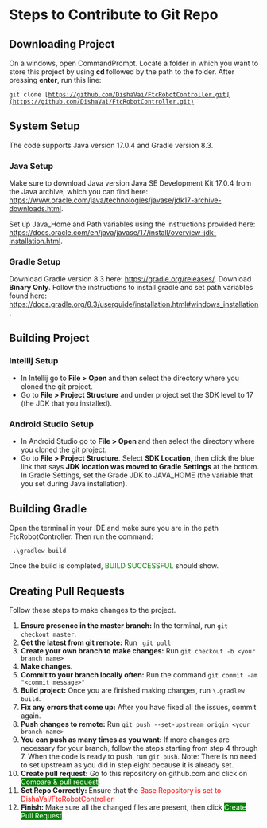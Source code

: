 # Steps to Contribute to Git Repo
## Downloading Project
On a windows, open CommandPrompt. Locate a folder in which you want to store
this project by using <strong> cd </strong> followed by the path to the folder.
After pressing <b> enter</b>, run this line:

<code>git clone [https://github.com/DishaVai/FtcRobotController.git](https://github.com/DishaVai/FtcRobotController.git)</code>

## System Setup
The code supports Java version 17.0.4 and Gradle version 8.3.

### Java Setup
Make sure to download Java version Java SE Development Kit 17.0.4 from the Java
archive, which you can find here: https://www.oracle.com/java/technologies/javase/jdk17-archive-downloads.html.

Set up Java_Home and Path variables using the instructions provided here:
https://docs.oracle.com/en/java/javase/17/install/overview-jdk-installation.html.

### Gradle Setup
Download Gradle version 8.3 here: https://gradle.org/releases/. Download
<b> Binary Only</b>. Follow the instructions to install gradle 
and set path variables found here: https://docs.gradle.org/8.3/userguide/installation.html#windows_installation.

## Building Project
### Intellij Setup
<ul>
<li> In Intellij go to <b> File > Open </b> and then select the directory
where you cloned the git project.</li>
<li>Go to <b>File > Project Structure</b> and under project set the SDK level to 17
 (the JDK that you installed).</li>
</ul>

### Android Studio Setup
<ul>
<li> In Android Studio go to <b> File > Open </b> and then select the directory
where you cloned the git project.</li>
<li> Go to <b>File > Project Structure</b>. Select <b>SDK Location</b>, then click
the blue link that says <b>JDK location was moved to Gradle Settings</b> at the bottom.
In Gradle Settings, set the Grade JDK to JAVA_HOME (the variable that you set during
Java installation).
</li>
</ul>

## Building Gradle
Open the terminal in your IDE and make sure you are in the path FtcRobotController.
Then run the command:

<code> .\gradlew build </code>

Once the build is completed, <span style = "color: green;"> BUILD SUCCESSFUL </span>
should show.

## Creating Pull Requests
Follow these steps to make changes to the project.
<ol>
<li><b>Ensure presence in the master branch:</b> In the terminal, run
<code>git checkout master</code>.</li>
<li><b>Get the latest from git remote:</b> Run <code> git pull</code></li>
<li><b>Create your own branch to make changes:</b> Run 
<code>git checkout -b &lt;your branch name&gt; </code></li>
<li><b>Make changes.</b></li>
<li><b>Commit to your branch locally often:</b> Run the command
<code>git commit -am "&lt;commit message&gt;"</code></li>
<li><b>Build project:</b> Once you are finished making changes, run
<code>\.gradlew build</code>.</li>
<li><b>Fix any errors that come up:</b> After you have fixed all the issues,
 commit again.</li>
<li><b>Push changes to remote:</b> Run <code>git push --set-upstream origin &lt;your branch name&gt;</code></li>
<li><b>You can push as many times as you want:</b> If more changes are necessary
for your branch, follow the steps starting from step 4 through 7. When the code is ready
to push, run <code>git push</code>. Note: There is no need to set upstream as you did in step eight
because it is already set.</li>
<li><b>Create pull request:</b> Go to this repository on github.com and click on <span style = "background-color:green; color:white;"> Compare & pull
request</span>.</li>
<li><b>Set Repo Correctly: </b>Ensure that the <span style = "color: red;"> Base Repository is set to DishaVai/FtcRobotController.</span> </li>
<li> <b>Finish: </b> Make sure all the changed files are present, then click <span style = "background-color:green; color:white;"> Create Pull Request </span></li>
</ol>